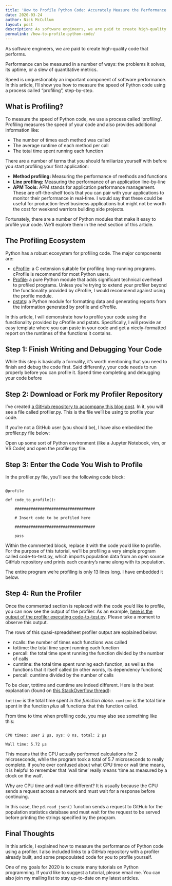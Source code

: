 ```yaml
---
title: 'How to Profile Python Code: Accurately Measure the Performance of your Software'
date: 2020-03-24
author: Nick McCullum
layout: post
description: As software engineers, we are paid to create high-quality code that performs. In this article, I’ll show you how to measure the speed of Python code using a process called “profiling”.
permalink: /how-to-profile-python-code/
---
```


As software engineers, we are paid to create high-quality code that performs. 

Performance can be measured in a number of ways: the problems it solves, its uptime, or a slew of quantitative metrics.

Speed is unquestionably an important component of software performance. In this article, I’ll show you how to measure the speed of Python code using a process called “profiling”, step-by-step.


## What is Profiling?

To measure the speed of Python code, we use a process called ‘profiling’. Profiling measures the speed of your code and also provides additional information like:



*   The number of times each method was called
*   The average runtime of each method per call
*   The total time spent running each function

There are a number of terms that you should familiarize yourself with before you start profiling your first application:



*   **Method profiling:** Measuring the performance of methods and functions
*   **Line profiling:** Measuring the performance of an application line-by-line
*   **APM Tools:** APM stands for application performance management. These are off-the-shelf tools that you can pair with your applications to monitor their performance in real-time. I would say that these could be useful for production-level business applications but might not be worth the cost for weekend warriors building side projects.

Fortunately, there are a number of Python modules that make it easy to profile your code. We’ll explore them in the next section of this article.


## The Profiling Ecosystem

Python has a robust ecosystem for profiling code. The major components are:



*   [cProfile](https://docs.python.org/2/library/profile.html#module-cProfile): a C extension suitable for profiling long-running programs. cProfile is recommend for most Python users.
*   [Profile](https://docs.python.org/2/library/profile.html#module-profile): a pure Python module that adds significant technical overhead to profiled programs. Unless you’re trying to extend your profiler beyond the functionality provided by cProfile, I would recommend against using the profile module. 
*   [pstats](https://kite.com/python/docs/pstats.Stats): a Python module for  formatting data and generating reports from the information generated by profile and cProfile.

In this article, I will demonstrate how to profile your code using the functionality provided by cProfile and pstats. Specifically, I will provide an easy template where you can paste in your code and get a nicely-formatted report on the runtimes of the functions it contains.


## Step 1: Finish Writing and Debugging Your Code

While this step is basically a formality, it’s worth mentioning that you need to finish and debug the code first. Said differently, your code needs to run properly before you can profile it. Spend time completing and debugging your code before 


## Step 2: Download or Fork my Profiler Repository

I’ve created [a GitHub repository to accompany this blog post](https://github.com/nicholasmccullum/profiler). In it, you will see a file called profiler.py. This is the file we’ll be using to profile your code.

If you’re not a GitHub user (you should be), I have also embedded the profiler.py file below:

<script src="https://gist.github.com/nicholasmccullum/69fddc5ba907577a59316944f457e188.js"></script>

Open up some sort of Python environment (like a Jupyter Notebook, vim, or VS Code) and open the profiler.py file. 


## Step 3: Enter the Code You Wish to Profile

In the profiler.py file, you’ll see the following code block:

```

@profile

def code_to_profile():    

    ###################################

    # Insert code to be profiled here

    ###################################

    pass

```

Within the commented block, replace it with the code you’d like to profile. For the purpose of this tutorial, we’ll be profiling a very simple program called code-to-test.py, which imports population data from an open source GitHub repository and prints each country’s name along with its population. 

The entire program we’re profiling is only 13 lines long. I have embedded it below.

<script src="https://gist.github.com/nicholasmccullum/8630f0839d4fc590e18e6cdbee54d018.js"></script>

## Step 4: Run the Profiler

Once the commented section is replaced with the code you’d like to profile, you can now see the output of the profiler. As an example, [here is the output of the profiler executing code-to-test.py](https://raw.githubusercontent.com/nicholasmccullum/profiler/master/profiler-output.txt). Please take a moment to observe this output.

The rows of this quasi-spreadsheet profiler output are explained below:

*   ncalls: the number of times each functions was called
*   tottime: the total time spent running each function
*   percall: the total time spent running the function divided by the number of calls
*   cumtime: the total time spent running each function, as well as the functions that it itself called (in other words, its dependency functions)
*   percall: cumtime divided by the number of calls

To be clear, tottime and cumtime are indeed different. Here is the best explanation (found on [this StackOverflow thread](https://stackoverflow.com/questions/40404007/what-is-the-difference-between-tottime-and-cumtime-on-cprofile-output)):

`tottime` is the total time spent _in the function alone_. `cumtime` is the total time spent in the function _plus_ all functions that this function called.

From time to time when profiling code, you may also see something like this:

```

CPU times: user 2 µs, sys: 0 ns, total: 2 µs

Wall time: 5.72 µs

```

This means that the CPU actually performed calculations for 2 microseconds, while the program took a total of 5.7 microseconds to really complete. If you’re ever confused about what CPU time or wall time means, it is helpful to remember that ‘wall time’ really means ‘time as measured by a clock on the wall’.

Why are CPU time and wall time different? It is usually because the CPU sends a request across a network and must wait for a response before continuing. 

In this case, the `pd.read_json()` function sends a request to GitHub for the population statistics database and must wait for the request to be served before printing the strings specified by the program.


## Final Thoughts

In this article, I explained how to measure the performance of Python code using a profiler. I also included links to a GitHub repository with a profiler already built, and some prepopulated code for you to profile yourself. 

One of my goals for 2020 is to create many tutorials on Python programming. If you’d like to suggest a tutorial, please email me. You can also join my mailing list to stay up-to-date on my latest articles.
